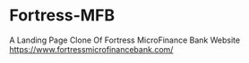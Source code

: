 # Fortress-MFB
A Landing Page Clone Of Fortress MicroFinance Bank Website
https://www.fortressmicrofinancebank.com/
